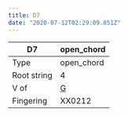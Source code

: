 ```yaml
---
title: D7
date: "2020-07-12T02:29:09.851Z"
---
```


|D7|open_chord|
|---|---|
|Type|open_chord|
|Root string|4|
|V of|[G](../open_chord-g)|
|Fingering|XX0212|

